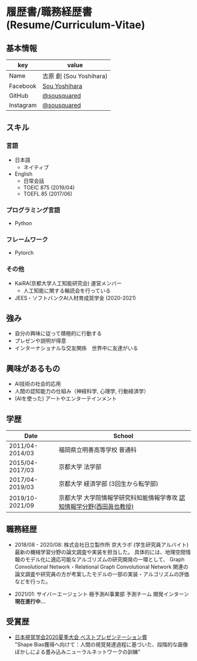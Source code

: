 # 履歴書/職務経歴書 (Resume/Curriculum-Vitae)

## 基本情報
|key|value|
|---|-----|
|Name|吉原 創 (Sou Yoshihara)|
|Facebook|[Sou Yoshihara](https://www.facebook.com/profile.php?id=100004182635861)
|GitHub|[@sousquared](https://github.com/sousquared)
|Instagram|[@sousquared](https://www.instagram.com/souzosquared/)|

## スキル
### 言語
- 日本語
  - ネイティブ
- English
  - 日常会話
  - TOEIC 875 (2019/04)
  - TOEFL 85 (2017/06)
  
### プログラミング言語
- Python

### フレームワーク
- Pytorch

### その他
- KaiRA(京都大学人工知能研究会) 運営メンバー
    - 人工知能に関する輪読会を行っている
- JEES・ソフトバンクAI人材育成奨学金 (2020-2021)

## 強み
- 自分の興味に従って積極的に行動する
- プレゼンや説明が得意
- インターナショナルな交友関係　世界中に友達がいる


## 興味があるもの
- AI技術の社会的応用
- 人間の認知能力の仕組み（神経科学, 心理学, 行動経済学）
- (AIを使った) アートやエンターテインメント


## 学歴
|Date|School|
|----|-----|
|2011/04-2014/03|福岡県立明善高等学校 普通科|
|2015/04-2017/03|京都大学 法学部|
|2017/04-2019/03|京都大学 経済学部 (3回生から転学部)|
|2019/10-2021/09|京都大学 大学院情報学研究科知能情報学専攻 [認知情報学分野(西田眞也教授)][ci-lab]|

[ci-lab]:http://www.cog.ist.i.kyoto-u.ac.jp/

## 職務経歴
- 2018/08 - 2020/08: 株式会社日立製作所 京大ラボ (学生研究員アルバイト) <br>
最新の機械学習分野の論文調査や実装を担当した。
具体的には、地理空間情報のモデル化に適応可能なアルゴリズムの研究開発の一環として、
Graph Convolutional Network・Relational Graph Convolutional Network
関連の論文調査や研究員の方が考案したモデルの一部の実装・アルゴリズムの評価などを行った。

- 2021/01: サイバーエージェント 極予測AI事業部 予測チーム 開発インターン <br>
**現在進行中…**

## 受賞歴
- [日本視覚学会2020夏季大会 ベストプレゼンテーション賞](https://sites.google.com/prod/view/vsj2020summer/home) <br>
"Shape Bias獲得へ向けて：人間の視覚発達過程に基づいた、段階的な画像ぼかしによる畳み込みニューラルネットワークの訓練"

[](
参考：https://github.com/okohs/Curriculum-Vitae-template
)
